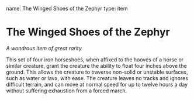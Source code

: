 name: The Winged Shoes of the Zephyr
type: item

# The Winged Shoes of the Zephyr
_A wondrous item of great rarity_

This set of four iron horseshoes, when affixed to the hooves of a horse or similar creature, grant the creature the ability to float four inches above the ground. This allows the creature to traverse non-solid or unstable surfaces, such as water or lava, with ease. The creature leaves no tracks and ignores difficult terrain, and can move at normal speed for up to twelve hours a day without suffering exhaustion from a forced march. 
